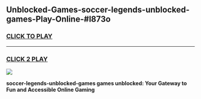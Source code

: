 
## Unblocked-Games-soccer-legends-unblocked-games-Play-Online-#l873o
<h3>
<a href="https://premium.freeplayer.one?title=soccer-legends-unblocked-games&ref=27F">CLICK TO PLAY</a></h3>
<hr>

<h3>
<a href="https://premium.freeplayer.one?title=soccer-legends-unblocked-games&ref=27F">CLICK 2 PLAY</a>
  
</h3>

<a href="https://premium.freeplayer.one?title=soccer-legends-unblocked-games&ref=27F"><img src="https://clearcache.store/games.png"></a>


**soccer-legends-unblocked-games games unblocked: Your Gateway to Fun and Accessible Online Gaming**
